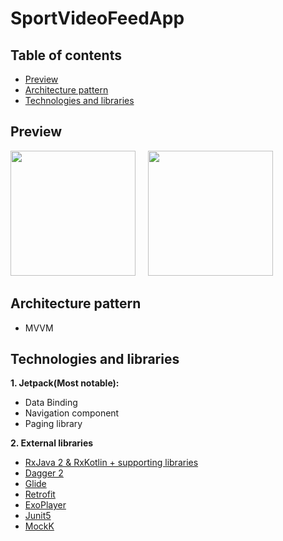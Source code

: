 # SportVideoFeedApp

Table of contents
----
- [Preview](#preview)
- [Architecture pattern](#architecture-pattern)
- [Technologies and libraries](#technologies-and-libraries)

Preview
----

<img src="demos/FeedFragmentLightDemo.gif" width="200" hight="300"> &nbsp; &nbsp; <img src="demos/FeedFragmentDayNightDemo.gif" width="200" hight="300">

**Architecture pattern**
----
  - MVVM
  
  
Technologies and libraries
----
**1. Jetpack(Most notable):**
  - Data Binding
  - Navigation component
  - Paging library
  
**2. External libraries**
  - [RxJava 2 & RxKotlin + supporting libraries](https://github.com/ReactiveX/RxJava)
  - [Dagger 2](https://github.com/google/dagger)
  - [Glide](https://github.com/bumptech/glide)
  - [Retrofit](https://github.com/square/retrofit)
  - [ExoPlayer](https://github.com/google/ExoPlayer)
  - [Junit5](https://github.com/junit-team/junit5)
  - [MockK](https://github.com/mockk/mockk)
